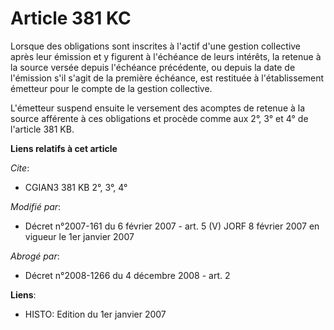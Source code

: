 # Article 381 KC

Lorsque des obligations sont inscrites à l'actif d'une gestion collective après leur émission et y figurent à l'échéance de
leurs intérêts, la retenue à la source versée depuis l'échéance précédente, ou depuis la date de l'émission s'il s'agit de la
première échéance, est restituée à l'établissement émetteur pour le compte de la gestion collective.

L'émetteur suspend ensuite le versement des acomptes de retenue à la source afférente à ces obligations et procède comme aux
2°, 3° et 4° de l'article 381 KB.

**Liens relatifs à cet article**

_Cite_:

  - CGIAN3 381 KB 2°, 3°, 4°

_Modifié par_:

  - Décret n°2007-161 du 6 février 2007 - art. 5 (V) JORF 8 février 2007 en vigueur le 1er janvier 2007

_Abrogé par_:

  - Décret n°2008-1266 du 4 décembre 2008 - art. 2

**Liens**:

  - HISTO: Edition du 1er janvier 2007
